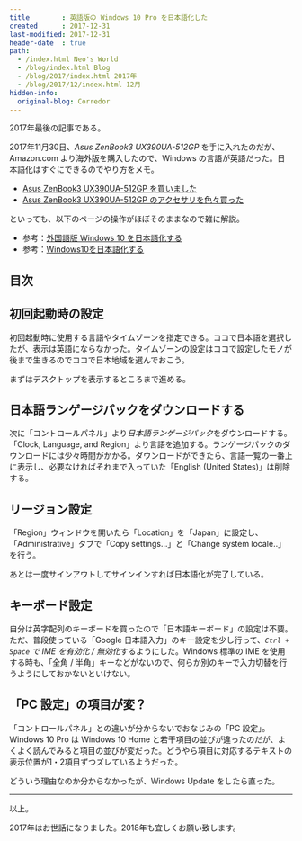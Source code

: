 ```yaml
---
title        : 英語版の Windows 10 Pro を日本語化した
created      : 2017-12-31
last-modified: 2017-12-31
header-date  : true
path:
  - /index.html Neo's World
  - /blog/index.html Blog
  - /blog/2017/index.html 2017年
  - /blog/2017/12/index.html 12月
hidden-info:
  original-blog: Corredor
---
```


2017年最後の記事である。

2017年11月30日、*Asus ZenBook3 UX390UA-512GP* を手に入れたのだが、Amazon.com より海外版を購入したので、Windows の言語が英語だった。日本語化はすぐにできるのでやり方をメモ。

- [Asus ZenBook3 UX390UA-512GP を買いました](/blog/2017/12/06-01.html)
- [Asus ZenBook3 UX390UA-512GP のアクセサリを色々買った](/blog/2017/12/13-02.html)

といっても、以下のページの操作がほぼそのままなので雑に解説。

- 参考：[外国語版 Windows 10 を日本語化する](http://www.vwnet.jp/Windows/w10/2016092501/OtherLang2jaJP.htm)
- 参考：[Windows10を日本語化する](https://qiita.com/o_study_o/items/764a635834911812d714)

## 目次

## 初回起動時の設定

初回起動時に使用する言語やタイムゾーンを指定できる。ココで日本語を選択したが、表示は英語にならなかった。タイムゾーンの設定はココで設定したモノが後まで生きるのでココで日本地域を選んでおこう。

まずはデスクトップを表示するところまで進める。

## 日本語ランゲージパックをダウンロードする

次に「コントロールパネル」より*日本語ランゲージパック*をダウンロードする。「Clock, Language, and Region」より言語を追加する。ランゲージパックのダウンロードには少々時間がかかる。ダウンロードができたら、言語一覧の一番上に表示し、必要なければそれまで入っていた「English (United States)」は削除する。

## リージョン設定

「Region」ウィンドウを開いたら「Location」を「Japan」に設定し、「Administrative」タブで「Copy settings...」と「Change system locale..」を行う。

あとは一度サインアウトしてサインインすれば日本語化が完了している。

## キーボード設定

自分は英字配列のキーボードを買ったので「日本語キーボード」の設定は不要。ただ、普段使っている「Google 日本語入力」のキー設定を少し行って、*`Ctrl + Space` で IME を有効化 / 無効化*するようにした。Windows 標準の IME を使用する時も、「全角 / 半角」キーなどがないので、何らか別のキーで入力切替を行うようにしておかないといけない。

## 「PC 設定」の項目が変？

「コントロールパネル」との違いが分からないでおなじみの「PC 設定」。Windows 10 Pro は Windows 10 Home と若干項目の並びが違ったのだが、よくよく読んでみると項目の並びが変だった。どうやら項目に対応するテキストの表示位置が1・2項目ずつズレているようだった。

どういう理由なのか分からなかったが、Windows Update をしたら直った。

---

以上。

2017年はお世話になりました。2018年も宜しくお願い致します。
